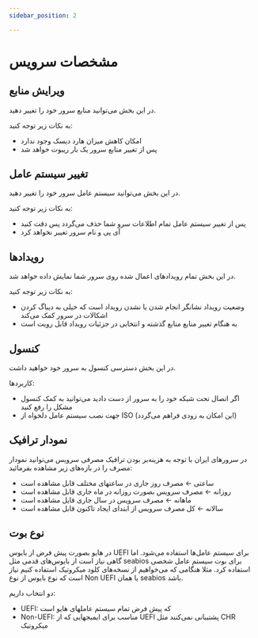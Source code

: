 ```yaml
---
sidebar_position: 2

---
```


# مشخصات سرویس


## ویرایش منابع

در این بخش می‌توانید منابع سرور خود را تغییر دهید.

به نکات زیر توجه کنید:
- امکان کاهش میزان هارد دیسک وجود ندارد
- پس از تغییر منابع سرور یک بار ریبوت خواهد شد


## تغییر سیستم عامل

در این بخش می‌توانید سیستم عامل سرور خود را تغییر دهید.

به نکات زیر توجه کنید:

- پس از تغییر سیستم عامل تمام اطلاعات سرو شما حذف می‌گردد پس دقت کنید
- آی پی و نام سرور تغییر نخواهد کرد

## رویدادها

در این بخش تمام رویدادهای اعمال شده روی سرور شما نمایش داده خواهد شد.

به نکات زیر توجه کنید:

- وضعیت رویداد نشانگر انجام شدن یا نشدن رویداد است که خیلی به دیباگ کردن اشکالات در سرور کمک می‌کند
- به هنگام تغییر منابع منابع گذشته و انتخابی در جزئیات رویداد قابل رویت است

## کنسول

در این بخش دسترسی کنسول به سرور خود خواهید داشت. 

کاربردها:

- اگر اتصال تحت شبکه خود را به سرور از دست دادید می‌توانید به کمک کنسول مشکل را رفع کنید
- جهت نصب سیستم عامل دلخواه از ISO (این امکان به زودی فراهم می‌گردد)
  

## نمودار ترافیک

در سرورهای ایران با توجه به هزینه‌بر بودن ترافیک مصرفی سرویس می‌توانید نمودار مصرف را در بازه‌های زیر مشاهده بفرمائيد:

- ساعتی &larr; مصرف روز جاری در ساعتهای مختلف قابل مشاهده است 
- روزانه &larr; مصرف سرویس بصورت روزانه در ماه جاری قابل مشاهده است 
- ماهانه &larr; مصرف سرویس در سال جاری فایل مشاهده است
- سالانه &larr; کل مصرف سرویس از ابتدای ایجاد تاکنون قابل مشاهده است


## نوع بوت
در هایو بصورت پیش فرض از بایوس UEFI برای سیستم عامل‌ها استفاده می‌شود. اما گاهی نیاز است از بایوس‌های قدمی مثل seabios برای بوت سیستم عامل شخصی استفاده کرد.
مثلا هنگامی که می‌خواهیم از نسخه‌های کلود میکروتیک استفاده کنیم نیاز است که نوع بایوس از نوع Non UEFI یا همان seabios باشد.

دو انتخاب داریم:
- UEFI: که پیش فرض تمام سیستم عاملهای هایو است
- Non-UEFI: مناسب برای ایمیجهایی که از UEFI پشتیبانی نمی‌کنند مثل CHR میکروتیک
